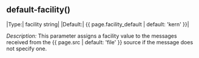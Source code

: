 ## default-facility()

|Type:| facility string|
|Default:| {{ page.facility_default | default: 'kern' }}|

*Description:* This parameter assigns a facility value to the messages
received from the {{ page.src | default: 'file' }} source if the message does not specify one.

